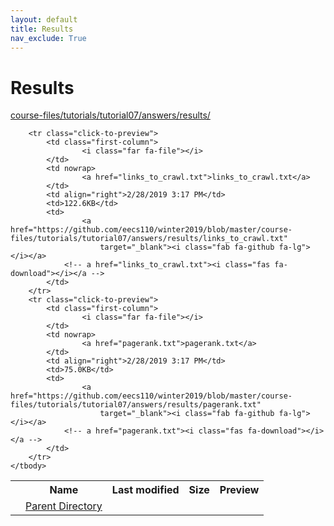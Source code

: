 ```yaml
---
layout: default
title: Results
nav_exclude: True
---
```


# Results

[course-files/tutorials/tutorial07/answers/results/](.)

<table class="tbl-files">
    <tbody>
        <tr>
            <th valign="top"></th>
            <th>Name</th>
            <th>Last modified</th>
            <th>Size</th>
            <th>Preview</th>
        </tr>
        <tr>
            <td valign="top">
                <i class="fa fa-folder-open"></i>
            </td>
            <td><a href="../">Parent Directory</a></td>
            <td>&nbsp;</td>
            <td>&nbsp;</td>
            <td>&nbsp;</td>
        </tr>

        <tr class="click-to-preview">
            <td class="first-column">
                    <i class="far fa-file"></i>
            </td>
            <td nowrap>
                    <a href="links_to_crawl.txt">links_to_crawl.txt</a>
            </td>
            <td align="right">2/28/2019 3:17 PM</td>
            <td>122.6KB</td>
            <td>
                    <a href="https://github.com/eecs110/winter2019/blob/master/course-files/tutorials/tutorial07/answers/results/links_to_crawl.txt" 
                        target="_blank"><i class="fab fa-github fa-lg"></i></a>
                <!-- a href="links_to_crawl.txt"><i class="fas fa-download"></i></a -->
            </td>
        </tr>
        <tr class="click-to-preview">
            <td class="first-column">
                    <i class="far fa-file"></i>
            </td>
            <td nowrap>
                    <a href="pagerank.txt">pagerank.txt</a>
            </td>
            <td align="right">2/28/2019 3:17 PM</td>
            <td>75.0KB</td>
            <td>
                    <a href="https://github.com/eecs110/winter2019/blob/master/course-files/tutorials/tutorial07/answers/results/pagerank.txt" 
                        target="_blank"><i class="fab fa-github fa-lg"></i></a>
                <!-- a href="pagerank.txt"><i class="fas fa-download"></i></a -->
            </td>
        </tr>
    </tbody>
</table>

